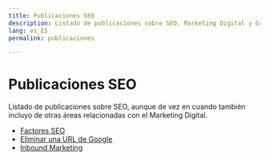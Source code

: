 ```yaml
---
title: Publicaciones SEO
description: Listado de publicaciones sobre SEO, Marketing Digital y Growth Hacking
lang: es_ES
permalink: publicaciones

---
```


# Publicaciones SEO

Listado de publicaciones sobre SEO, aunque de vez en cuando también incluyo de otras áreas relacionadas con el Marketing Digital.

- [Factores SEO](factores-seo)
- [Eliminar una URL de Google](eliminar-url-google)
- [Inbound Marketing](inbound-marketing)

<!--stackedit_data:
eyJoaXN0b3J5IjpbLTI4Njg0OTIwMiw0MTUzODQ3NjhdfQ==
-->